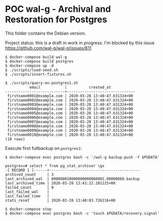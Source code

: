 # POC wal-g - Archival and Restoration for Postgres

This folder contains the Debian version.

Project status: this is a draft in work in progress. I'm blocked by this issue https://github.com/wal-g/wal-g/issues/611

```
$ docker-compose build wal-g
$ docker-compose build postgres
$ docker-compose up -d
$ ./scripts/load-seed.sh
$ ./scripts/insert-fixtures.sh
```

```
$ ./scripts/query-on-postgres1.sh
           email           |          created_at
---------------------------+-------------------------------
 firstname0001@example.com | 2020-03-28 13:40:47.631324+00
 firstname0002@example.com | 2020-03-28 13:40:47.631324+00
 firstname0003@example.com | 2020-03-28 13:40:47.631324+00
 firstname0004@example.com | 2020-03-28 13:40:47.631324+00
 firstname0005@example.com | 2020-03-28 13:40:47.631324+00
 firstname0006@example.com | 2020-03-28 13:40:47.631324+00
 firstname0007@example.com | 2020-03-28 13:40:47.631324+00
 firstname0008@example.com | 2020-03-28 13:40:47.631324+00
 firstname0009@example.com | 2020-03-28 13:40:47.631324+00
 firstname0010@example.com | 2020-03-28 13:40:47.631324+00
(10 rows)
```

Execute first fullbackup on `postgres1`:

```
$ docker-compose exec postgres bash -c '/wal-g backup-push -f $PGDATA'
```

```
postgres=# select * from pg_stat_archiver \gx
-[ RECORD 1 ]------+-----------------------------------------
archived_count     | 3
last_archived_wal  | 000000010000000000000002.00000060.backup
last_archived_time | 2020-03-28 13:41:22.281225+00
failed_count       | 0
last_failed_wal    |
last_failed_time   |
stats_reset        | 2020-03-28 13:40:03.726216+00
```


```
$ docker-compose stop 
$ docker-compose exec postgres bash -c 'touch $PGDATA/recovery.signal'